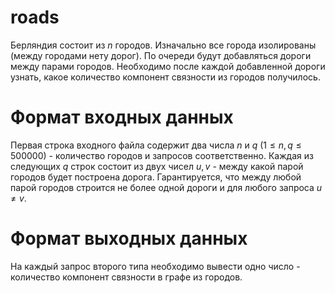 # roads
Берляндия состоит из $n$ городов. 
Изначально все города изолированы (между городами нету дорог). 
По очереди будут добавляться дороги между парами городов. 
Необходимо после каждой добавленной дороги узнать, какое количество компонент связности из городов получилось.
# Формат входных данных
Первая строка входного файла содержит два числа $n$ и $q$ $(1 \le n, q \le 500000)$ - количество городов и запросов соответственно.
Каждая из следующих $q$ строк состоит из двух чисел $u, v$ - между какой парой городов будет построена дорога. 
Гарантируется, что между любой парой городов строится не более одной дороги и для любого запроса $u \ne v$.
# Формат выходных данных
На каждый запрос второго типа необходимо вывести одно число - количество компонент связности в графе из городов.
